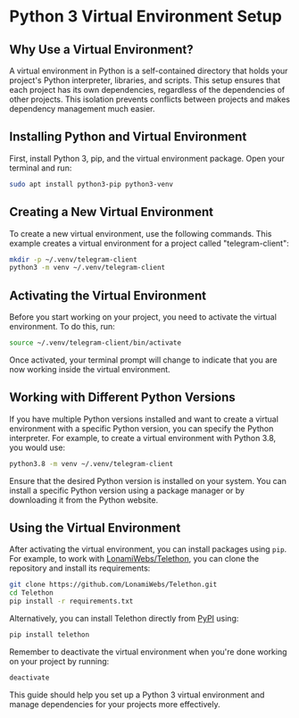 # Python 3 Virtual Environment Setup

## Why Use a Virtual Environment?

A virtual environment in Python is a self-contained directory that holds your project's Python interpreter, libraries, and scripts. This setup ensures that each project has its own dependencies, regardless of the dependencies of other projects. This isolation prevents conflicts between projects and makes dependency management much easier.

## Installing Python and Virtual Environment

First, install Python 3, pip, and the virtual environment package. Open your terminal and run:

```bash
sudo apt install python3-pip python3-venv
```

## Creating a New Virtual Environment

To create a new virtual environment, use the following commands. This example creates a virtual environment for a project called "telegram-client":

```bash
mkdir -p ~/.venv/telegram-client
python3 -m venv ~/.venv/telegram-client
```

## Activating the Virtual Environment

Before you start working on your project, you need to activate the virtual environment. To do this, run:

```bash
source ~/.venv/telegram-client/bin/activate
```

Once activated, your terminal prompt will change to indicate that you are now working inside the virtual environment.

## Working with Different Python Versions

If you have multiple Python versions installed and want to create a virtual environment with a specific Python version, you can specify the Python interpreter. For example, to create a virtual environment with Python 3.8, you would use:

```bash
python3.8 -m venv ~/.venv/telegram-client
```

Ensure that the desired Python version is installed on your system. You can install a specific Python version using a package manager or by downloading it from the Python website.

## Using the Virtual Environment

After activating the virtual environment, you can install packages using `pip`. For example, to work with [LonamiWebs/Telethon](https://github.com/LonamiWebs/Telethon), you can clone the repository and install its requirements:

```bash
git clone https://github.com/LonamiWebs/Telethon.git
cd Telethon
pip install -r requirements.txt
```

Alternatively, you can install Telethon directly from [PyPI](https://pypi.org/project/Telethon/) using:

```bash
pip install telethon
```

Remember to deactivate the virtual environment when you're done working on your project by running:

```bash
deactivate
```

This guide should help you set up a Python 3 virtual environment and manage dependencies for your projects more effectively.